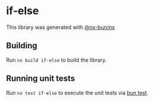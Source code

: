 # if-else

This library was generated with [@nx-bun/nx](https://github.com/jordan-hall/nx-bun)

## Building

Run `nx build if-else` to build the library.

## Running unit tests

Run `nx test if-else` to execute the unit tests via [bun test](https://bun.sh/docs/cli/test).
